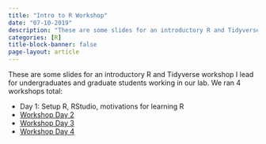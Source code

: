 ```yaml
---
title: "Intro to R Workshop"
date: "07-10-2019"
description: "These are some slides for an introductory R and Tidyverse workshop I lead for undergraduates and graduate students working in our lab."
categories: [R]
title-block-banner: false
page-layout: article
---
```


These are some slides for an introductory R and Tidyverse workshop I lead for undergraduates and graduate students working in our lab. We ran 4 workshops total:

 * Day 1: Setup R, RStudio, motivations for learning R
 * [Workshop Day 2](https://docs.google.com/presentation/d/1Oeq8iYvr7tOzi3zReJiNiss9iT3ndA3bv2DEhGEwZcQ/edit?usp=sharing)
 * [Workshop Day 3](https://docs.google.com/presentation/d/12xRbyYcthcle-Td6uL9qzzjI5WkWSfozh7iaXQNFmoE/edit?usp=sharing)
 * [Workshop Day 4](https://docs.google.com/presentation/d/12LMslY_fMwQ6A5h3vJ2SnOmPThfJwuNvANsT0F3EtMs/edit?usp=sharing)
